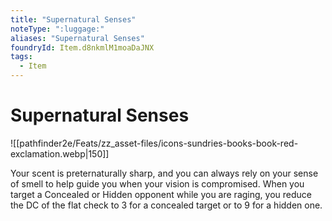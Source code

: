 ```yaml
---
title: "Supernatural Senses"
noteType: ":luggage:"
aliases: "Supernatural Senses"
foundryId: Item.d8nkmlM1moaDaJNX
tags:
  - Item
---
```


# Supernatural Senses
![[pathfinder2e/Feats/zz_asset-files/icons-sundries-books-book-red-exclamation.webp|150]]

Your scent is preternaturally sharp, and you can always rely on your sense of smell to help guide you when your vision is compromised. When you target a Concealed or Hidden opponent while you are raging, you reduce the DC of the flat check to 3 for a concealed target or to 9 for a hidden one.
